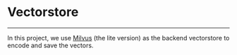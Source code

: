 # Vectorstore

----

In this project, we use [Milvus](https://milvus.io/docs/quickstart.md) (the lite version) as the backend vectorstore to encode and save the vectors.

